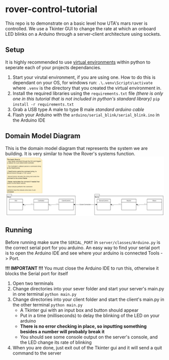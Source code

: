 # rover-control-tutorial
This repo is to demonstrate on a basic level how UTA's mars rover is controlled. We use a Tkinter GUI to change the rate at which an onboard LED blinks on a Arduino through a server-client architecture using sockets.

## Setup
It is highly recommended to use [virtual environments](https://docs.python.org/3/tutorial/venv.html) within python to seperate each of your projects dependancies.  

1. Start your virutal environment, if you are using one. How to do this is dependant on your OS, for windows run: `.\.venv\Scripts\activate` where `.venv` is the directory that you created the virtual environment in.
2. Install the required libraries using the `requirements.txt` file *(there is only one in this tutorial that is not included in python's standard library)* `pip install -r requirements.txt`
3. Grab a USB type A male to type B male *standard arduino cable*
4. Flash your Arduino with the `arduino/serial_blink/serial_blink.ino` in the Arduino IDE

## Domain Model Diagram
This is the domain model diagram that represents the system we are building. It is very similar to how the Rover's systems function.  
![Rover Controls Domain Model Diagram](./imgs/rover-controls-DomainModelDiagram.png)  

## Running 
Before running make sure the `SERIAL_PORT` in `server/classes/Arduino.py` is the correct serial port for you arduino. An easy way to find your serial port is to open the Arduino IDE and see where your arduino is connected Tools -> Port.  
  
**!!! IMPORTANT !!!** You must close the Arduino IDE to run this, otherwise it blocks the Serial port for itself 

1. Open two terminals
2. Change directories into your sever folder and start your server's main.py in one terminal `python main.py`
3. Change directories into your client folder and start the client's main.py in the other terminal `python main.py`
    - A Tkinter gui with an input box and button should appear
    - Put in a time (milliseconds) to delay the blinking of the LED on your arduino
    - **There is no error checking in place, so inputting something besides a number will probably break it**
    - You should see some console output on the server's console, and the LED change its rate of blinking
4. When you are done, just exit out of the Tkinter gui and it will send a quit command to the server
